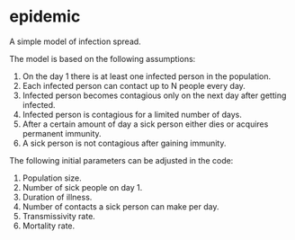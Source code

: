 # epidemic
A simple model of infection spread.

The model is based on the following assumptions:
1. On the day 1 there is at least one infected person in the population.
2. Each infected person can contact up to N people every day.
3. Infected person becomes contagious only on the next day after getting infected.
4. Infected person is contagious for a limited number of days.
5. After a certain amount of day a sick person either dies or acquires permanent immunity.
6. A sick person is not contagious after gaining immunity.

The following initial parameters can be adjusted in the code:
1. Population size.
2. Number of sick people on day 1.
3. Duration of illness.
3. Number of contacts a sick person can make per day.
4. Transmissivity rate.
5. Mortality rate.

